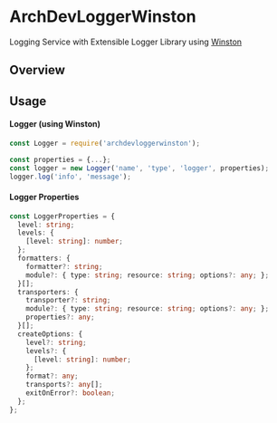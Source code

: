 # ArchDevLoggerWinston

Logging Service with Extensible Logger Library using [Winston](https://github.com/winstonjs/winston)

## Overview

## Usage

#### Logger (using Winston)

```JavaScript
const Logger = require('archdevloggerwinston');

const properties = {...};
const logger = new Logger('name', 'type', 'logger', properties);
logger.log('info', 'message');
```

#### Logger Properties

```TypeScript
const LoggerProperties = {
  level: string;
  levels: {
    [level: string]: number;
  };
  formatters: {
    formatter?: string;
    module?: { type: string; resource: string; options?: any; };
  }[];
  transporters: {
    transporter?: string;
    module?: { type: string; resource: string; options?: any; };
    properties?: any;
  }[];
  createOptions: {
    level?: string;
    levels?: {
      [level: string]: number;
    };
    format?: any;
    transports?: any[];
    exitOnError?: boolean;
  };
};
```

